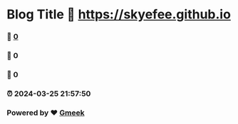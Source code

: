 # Blog Title :link: https://skyefee.github.io 
### :page_facing_up: [0](https://skyefee.github.io/tag.html) 
### :speech_balloon: 0 
### :hibiscus: 0 
### :alarm_clock: 2024-03-25 21:57:50 
### Powered by :heart: [Gmeek](https://github.com/Meekdai/Gmeek)
